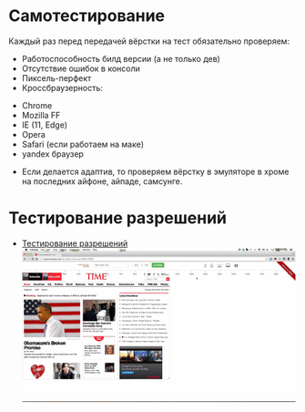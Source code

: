 Самотестирование
================

Каждый раз перед передачей вёрстки на тест обязательно проверяем:

  - Работоспособность билд версии (а не только дев)
  - Отсутствие ошибок в консоли
  - Пиксель-перфект
  - Кроссбраузерность:

  * Chrome
  * Mozilla FF
  * IE (11, Edge)
  * Opera
  * Safari (если работаем на маке)
  * yandex браузер

  - Если делается адаптив, то проверяем вёрстку в эмуляторе в хроме на последних айфоне, айпаде, самсунге.
  
Тестирование разрешений
=======================

- [Тестирование разрешений](https://github.com/nghuuphuoc/responsivetest)
![Deploy scheme](responsivetest.gif)